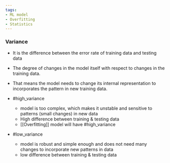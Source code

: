 ```yaml
---
tags:
- ML model
- Overfitting
- Statistics
---
```


### Variance
- It is the difference between the error rate of training data and testing data
- The degree of changes in the model itself with respect to changes in the training data. 
- That means the model needs to change its internal representation to incorporates the pattern in new training data. 

- #high_variance 
	- model is too complex, which makes it unstable and sensitive to patterns (small changes) in new data
	- High difference between training & testing data
	- [[Overfitting]] model will have #high_variance 
- #low_variance 
	- model is robust and simple enough and does not need many changes to incorporate new patterns in data
	- low difference between training & testing data